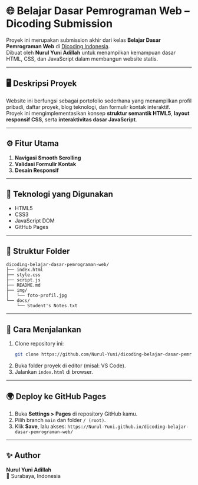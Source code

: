 # 🌐 Belajar Dasar Pemrograman Web – Dicoding Submission

Proyek ini merupakan submission akhir dari kelas **Belajar Dasar Pemrograman Web** di [Dicoding Indonesia](https://www.dicoding.com/).  
Dibuat oleh **Nurul Yuni Adillah** untuk menampilkan kemampuan dasar HTML, CSS, dan JavaScript dalam membangun website statis.

---

## 🖥️ Deskripsi Proyek
Website ini berfungsi sebagai portofolio sederhana yang menampilkan profil pribadi, daftar proyek, blog teknologi, dan formulir kontak interaktif.  
Proyek ini mengimplementasikan konsep **struktur semantik HTML5**, **layout responsif CSS**, serta **interaktivitas dasar JavaScript**.

---

## ⚙️ Fitur Utama
1. **Navigasi Smooth Scrolling**
2. **Validasi Formulir Kontak**
3. **Desain Responsif**

---

## 🧩 Teknologi yang Digunakan
- HTML5
- CSS3
- JavaScript DOM
- GitHub Pages

---

## 📁 Struktur Folder
```
dicoding-belajar-dasar-pemrograman-web/
├── index.html
├── style.css
├── script.js
├── README.md
├── img/
│   └── foto-profil.jpg
└── docs/
    └── Student's Notes.txt
```

---

## 🚀 Cara Menjalankan
1. Clone repository ini:
   ```bash
   git clone https://github.com/Nurul-Yuni/dicoding-belajar-dasar-pemrograman-web.git
   ```
2. Buka folder proyek di editor (misal: VS Code).
3. Jalankan `index.html` di browser.

---

## 🌍 Deploy ke GitHub Pages
1. Buka **Settings > Pages** di repository GitHub kamu.
2. Pilih branch `main` dan folder `/ (root)`.
3. Klik **Save**, lalu akses:
   `https://Nurul-Yuni.github.io/dicoding-belajar-dasar-pemrograman-web/`

---

## ✨ Author
**Nurul Yuni Adillah**  
📍 Surabaya, Indonesia
